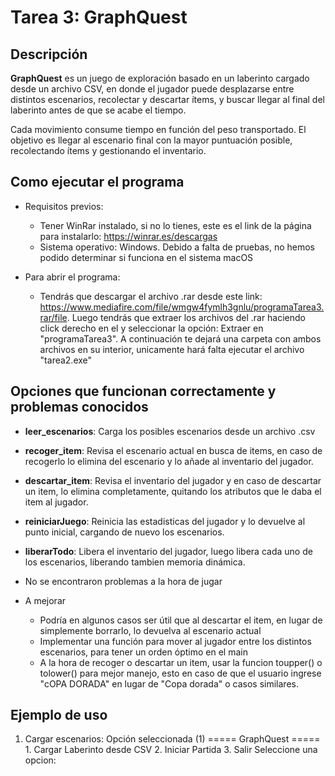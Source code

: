 # Tarea 3: GraphQuest

## Descripción

**GraphQuest** es un juego de exploración basado en un laberinto cargado desde un archivo CSV, en donde el jugador puede desplazarse entre distintos escenarios, recolectar y descartar ítems, y buscar llegar al final del laberinto antes de que se acabe el tiempo.

Cada movimiento consume tiempo en función del peso transportado. El objetivo es llegar al escenario final con la mayor puntuación posible, recolectando ítems y gestionando el inventario.


## Como ejecutar el programa
   * Requisitos previos:
      - Tener WinRar instalado, si no lo tienes, este es el link de la página para instalarlo: https://winrar.es/descargas
      - Sistema operativo: Windows. Debido a falta de pruebas, no hemos podido determinar si funciona en el sistema macOS

   * Para abrir el programa:
     - Tendrás que descargar el archivo .rar desde este link: https://www.mediafire.com/file/wmgw4fymlh3gnlu/programaTarea3.rar/file. Luego tendrás que extraer los archivos del .rar haciendo click derecho en el y seleccionar la opción: Extraer en "programaTarea3\". A continuación te dejará una carpeta con ambos archivos en su interior, unicamente hará falta ejecutar el archivo "tarea2.exe"
       
## Opciones que funcionan correctamente y problemas conocidos
  - **leer_escenarios**: Carga los posibles escenarios desde un archivo .csv
  - **recoger_item**: Revisa el escenario actual en busca de items, en caso de recogerlo lo elimina del escenario y lo añade al inventario del jugador.
  - **descartar_item**: Revisa el inventario del jugador y en caso de descartar un item, lo elimina completamente, quitando los atributos que le daba el item al jugador.
  - **reiniciarJuego**: Reinicia las estadisticas del jugador y lo devuelve al punto inicial, cargando de nuevo los escenarios.
  - **liberarTodo**: Libera el inventario del jugador, luego libera cada uno de los escenarios, liberando tambien memoria dinámica.

  - No se encontraron problemas a la hora de jugar

  - A mejorar
      * Podría en algunos casos ser útil que al descartar el item, en lugar de simplemente borrarlo, lo devuelva al escenario actual
      * Implementar una función para mover al jugador entre los distintos escenarios, para tener un orden óptimo en el main
      * A la hora de recoger o descartar un item, usar la funcion toupper() o tolower() para mejor manejo, esto en caso de que el usuario ingrese "cOPA DORADA" en lugar de "Copa dorada" o casos similares.

## Ejemplo de uso

1. Cargar escenarios: Opción seleccionada (1)
                                =====        GraphQuest        =====
                                1. Cargar Laberinto desde CSV
                                2. Iniciar Partida
                                3. Salir
                                Seleccione una opcion:                                  
